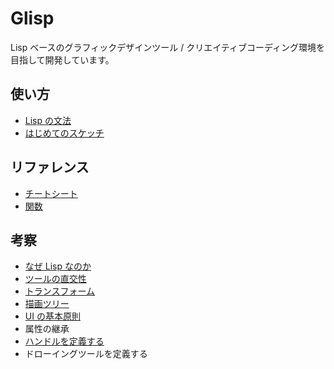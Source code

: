 # Glisp

Lisp ベースのグラフィックデザインツール / クリエイティブコーディング環境を目指して開発しています。

## 使い方

- [Lisp の文法](syntax)
- [はじめてのスケッチ](get-started)

## リファレンス

- [チートシート](cheatsheet)
- [関数](ref)

## 考察

- [なぜ Lisp なのか](why-lisp)
- [ツールの直交性](orthogonality)
- [トランスフォーム](transform)
- [描画ツリー](draw-tree)
- [UI の基本原則](principles)
- 属性の継承
- [ハンドルを定義する](defining-handle)
- ドローイングツールを定義する
